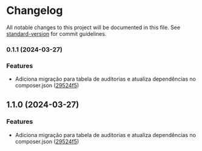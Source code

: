 # Changelog

All notable changes to this project will be documented in this file. See [standard-version](https://github.com/conventional-changelog/standard-version) for commit guidelines.

### 0.1.1 (2024-03-27)


### Features

* Adiciona migração para tabela de auditorias e atualiza dependências no composer.json ([29524f5](https://github.com/wanderleyfa/my-api/commit/29524f5e6064cfb4994b3250ba42f76fbfa6744a))

## 1.1.0 (2024-03-27)


### Features

* Adiciona migração para tabela de auditorias e atualiza dependências no composer.json ([29524f5](https://github.com/wanderleyfa/my-api/commit/29524f5e6064cfb4994b3250ba42f76fbfa6744a))
